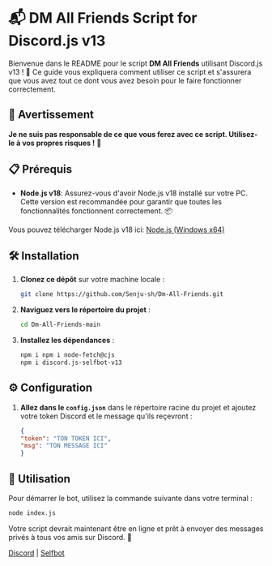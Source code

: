 # 📬 DM All Friends Script for Discord.js v13

Bienvenue dans le README pour le script **DM All Friends** utilisant Discord.js v13 ! 🎉 Ce guide vous expliquera comment utiliser ce script et s'assurera que vous avez tout ce dont vous avez besoin pour le faire fonctionner correctement.

## 🚨 Avertissement
**Je ne suis pas responsable de ce que vous ferez avec ce script. Utilisez-le à vos propres risques !** 🚨

## 📋 Prérequis

- **Node.js v18**: Assurez-vous d'avoir Node.js v18 installé sur votre PC. Cette version est recommandée pour garantir que toutes les fonctionnalités fonctionnent correctement. 📦

Vous pouvez télécharger Node.js v18 ici: [Node.js (Windows x64)](https://nodejs.org/dist/v18.17.0/node-v18.17.0-x64.msi) 

## 🛠️ Installation

1. **Clonez ce dépôt** sur votre machine locale :

    ```bash
    git clone https://github.com/Senju-sh/Dm-All-Friends.git
    ```

2. **Naviguez vers le répertoire du projet** :

    ```bash
    cd Dm-All-Friends-main
    ```

3. **Installez les dépendances** :

    ```bash
    npm i npm i node-fetch@cjs
    npm i discord.js-selfbot-v13
    ```

## ⚙️ Configuration

1. **Allez dans le `config.json`** dans le répertoire racine du projet et ajoutez votre token Discord et le message qu'ils reçevront :

    ```json
    {
    "token": "TON TOKEN ICI",
    "msg": "TON MESSAGE ICI"
    }
    ```

## 🚀 Utilisation

Pour démarrer le bot, utilisez la commande suivante dans votre terminal :

```bash
node index.js
```
Votre script devrait maintenant être en ligne et prêt à envoyer des messages privés à tous vos amis sur Discord. 📨

[Discord](https://discord.gg/stealy) | [Selfbot](https://github.com/Senju-sh/SPEED-SELFBOT)

